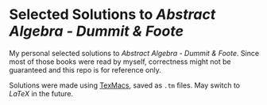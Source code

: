 # Selected Solutions to *Abstract Algebra - Dummit & Foote*

My personal selected solutions to *Abstract Algebra - Dummit & Foote*. Since most of those books were read by myself, correctness might not be guaranteed and this repo is for reference only.

Solutions were made using [TexMacs](https://www.texmacs.org/), saved as `.tm` files. May switch to $LaTeX$ in the future.
